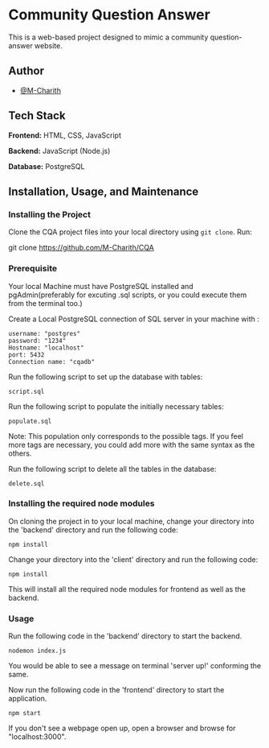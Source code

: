 # Community Question Answer

This is a web-based project designed to mimic a community question-answer website.

## Author

- [@M-Charith](https://www.github.com/M-Charith)

## Tech Stack

**Frontend:** HTML, CSS, JavaScript

**Backend:** JavaScript (Node.js)

**Database:** PostgreSQL

## Installation, Usage, and Maintenance

### Installing the Project

Clone the CQA project files into your local directory using `git clone`. Run:

git clone https://github.com/M-Charith/CQA
### Prerequisite

Your local Machine must have PostgreSQL installed and pgAdmin(preferably for excuting .sql scripts, or you could execute them from the terminal too.)

Create a Local PostgreSQL connection of SQL server in your machine with :

    username: "postgres"
    password: "1234"
    Hostname: "localhost"
    port: 5432
    Connection name: "cqadb"

Run the following script to set up the database with tables:

    script.sql

Run the following script to populate the initially necessary tables:

    populate.sql

Note: This population only corresponds to the possible tags. If you feel more tags are necessary, you could add more with the same syntax as the others.

Run the following script to delete all the tables in the database:

    delete.sql

### Installing the required node modules

On cloning the project in to your local machine, change your directory into the 'backend' directory and run the following code:

    npm install

Change your directory into the 'client' directory and run the following code: 

    npm install

This will install all the required node modules for frontend as well as the backend.

### Usage

Run the following code in the 'backend' directory to start the backend.

    nodemon index.js

You would be able to see a message on terminal 'server up!' conforming the same.

Now run the following code in the 'frontend' directory to start the application.

    npm start

If you don't see a webpage open up, open a browser and browse for "localhost:3000".
